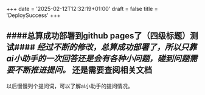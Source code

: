 +++
date = '2025-02-12T12:32:19+01:00'
draft = false
title = 'DeploySuccess'
+++

####总算成功部署到github pages了（四级标题）测试####
*经过不断的修改，总算成功部署了，所以只靠ai小助手的一次回答还是会有各种小问题，碰到问题需要不断推进提问。*
**还是需要查阅相关文档**
----
以后慢慢列个提问词，可以了解ai小助手的提问情况。

